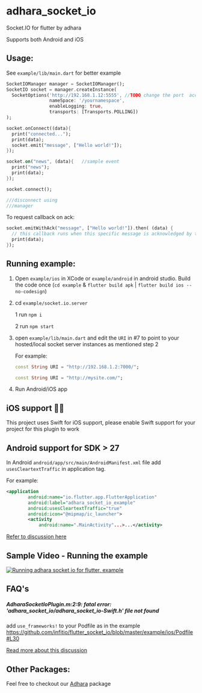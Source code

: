 # adhara_socket_io

Socket.IO for flutter by adhara

Supports both Android and iOS

## Usage:

See `example/lib/main.dart` for better example

```dart
SocketIOManager manager = SocketIOManager();
SocketIO socket = manager.createInstance(
  SocketOptions('http://192.168.1.12:5555', //TODO change the port  accordingly
                nameSpace: '/yournamespace',
                enableLogging: true,
                transports: [Transports.POLLING])
);

socket.onConnect((data){
  print("connected...");
  print(data);
  socket.emit("message", ["Hello world!"]);
});

socket.on("news", (data){   //sample event
  print("news");
  print(data);
});

socket.connect();

///disconnect using
///manager
```

To request callback on ack:
```dart
socket.emitWithAck("message", ["Hello world!"]).then( (data) {
  // this callback runs when this specific message is acknowledged by the server
  print(data);
});
```

## Running example:

1. Open `example/ios` in XCode or `example/android` in android studio. Build the code once (`cd example` & `flutter build apk` | `flutter build ios --no-codesign`)
2. cd `example/socket.io.server`

	1 run `npm i`

	2 run `npm start`

3. open `example/lib/main.dart` and edit the `URI` in #7 to point to your hosted/local socket server instances as mentioned step 2
    
    For example:
        
    ```dart
    const String URI = "http://192.168.1.2:7000/";
    ```
        
    ```dart
    const String URI = "http://mysite.com/";
    ```
    
4. Run Android/iOS app

## iOS support 📢📢
This project uses Swift for iOS support, please enable Swift support for your project for this plugin to work

## Android support for SDK > 27

In Android `android/app/src/main/AndroidManifest.xml` file add `usesCleartextTraffic` in application tag.

For example:
```xml
<application
        android:name="io.flutter.app.FlutterApplication"
        android:label="adhara_socket_io_example"
        android:usesCleartextTraffic="true"
        android:icon="@mipmap/ic_launcher">
        <activity
            android:name=".MainActivity"...>...</activity>
```

[Refer to discussion here](https://github.com/infitio/flutter_socket_io/issues/42)

## Sample Video - Running the example

[![Running adhara socket io for flutter, example](https://img.youtube.com/vi/rc6Kv95FJ4M/0.jpg)](http://www.youtube.com/watch?v=rc6Kv95FJ4M "Running the example")


## FAQ's

##### AdharaSocketIoPlugin.m:2:9: fatal error: 'adhara_socket_io/adhara_socket_io-Swift.h' file not found
add `use_frameworks!` to your Podfile as in the example
https://github.com/infitio/flutter_socket_io/blob/master/example/ios/Podfile#L30

[Read more about this discussion](https://github.com/infitio/flutter_socket_io/issues/58)


## Other Packages:
Feel free to checkout our [Adhara](https://pub.dartlang.org/packages/adhara) package
